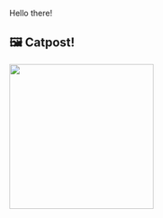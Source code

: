 Hello there!



## 🖼️ Catpost!

<sub>
    <img src="https://cdn2.thecatapi.com/images/4sk.jpg" height="256">
</sub>

